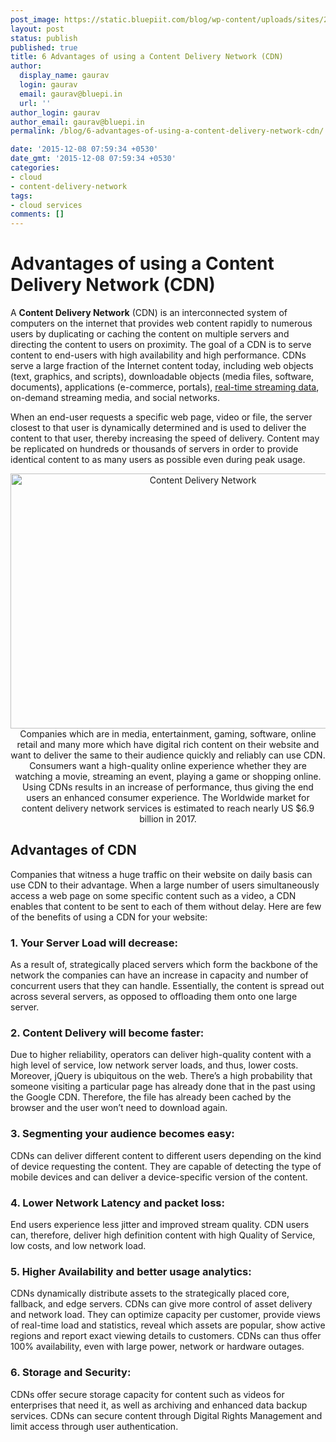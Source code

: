 ```yaml
---
post_image: https://static.bluepiit.com/blog/wp-content/uploads/sites/2/2015/12/CDN_Blog.png
layout: post
status: publish
published: true
title: 6 Advantages of using a Content Delivery Network (CDN)
author:
  display_name: gaurav
  login: gaurav
  email: gaurav@bluepi.in
  url: ''
author_login: gaurav
author_email: gaurav@bluepi.in
permalink: /blog/6-advantages-of-using-a-content-delivery-network-cdn/

date: '2015-12-08 07:59:34 +0530'
date_gmt: '2015-12-08 07:59:34 +0530'
categories:
- cloud
- content-delivery-network
tags:
- cloud services
comments: []
---
```

# Advantages of using a Content Delivery Network (CDN)
A <strong>Content Delivery Network</strong> (CDN) is an interconnected system of computers on the internet that provides web content rapidly to numerous users by duplicating or caching the content on multiple servers and directing the content to users on proximity. The goal of a CDN is to serve content to end-users with high availability and high performance. CDNs serve a large fraction of the Internet content today, including web objects (text, graphics, and scripts), downloadable objects (media files, software, documents), applications (e-commerce, portals), <a href="https://www.bluepiit.com/blog/decoding-the-use-cases-of-aws-kinesis-streams/">real-time streaming data</a>, on-demand streaming media, and social networks.

When an end-user requests a specific web page, video or file, the server closest to that user is dynamically determined and is used to deliver the content to that user, thereby increasing the speed of delivery. Content may be replicated on hundreds or thousands of servers in order to provide identical content to as many users as possible even during peak usage.

<p style="text-align: center;"><img class="aligncenter size-full wp-image-1113" src="https://static.bluepiit.com/blog/wp-content/uploads/sites/2/2015/12/CDN_Blog.png" alt="Content Delivery Network" width="600" height="408" />
Companies which are in media, entertainment, gaming, software, online retail and many more which have digital rich content on their website and want to deliver the same to their audience quickly and reliably can use CDN. Consumers want a high-quality online experience whether they are watching a movie, streaming an event, playing a game or shopping online. Using CDNs results in an increase of performance, thus giving the end users an enhanced consumer experience. The Worldwide market for content delivery network services is estimated to reach nearly US $6.9 billion in 2017.

## Advantages of CDN
Companies that witness a huge traffic on their website on daily basis can use CDN to their advantage. When a large number of users simultaneously access a web page on some specific content such as a video, a CDN enables that content to be sent to each of them without delay. Here are few of the benefits of using a CDN for your website:

### 1. Your Server Load will decrease:
As a result of, strategically placed servers which form the backbone of the network the companies can have an increase in capacity and number of concurrent users that they can handle. Essentially, the content is spread out across several servers, as opposed to offloading them onto one large server.

### 2. Content Delivery will become faster:
Due to higher reliability, operators can deliver high-quality content with a high level of service, low network server loads, and thus, lower costs. Moreover, jQuery is ubiquitous on the web. There&rsquo;s a high probability that someone visiting a particular page has already done that in the past using the Google CDN. Therefore, the file has already been cached by the browser and the user won&rsquo;t need to download again.

### 3. Segmenting your audience becomes easy:
CDNs can deliver different content to different users depending on the kind of device requesting the content. They are capable of detecting the type of mobile devices and can deliver a device-specific version of the content.

### 4. Lower Network Latency and packet loss:
End users experience less jitter and improved stream quality. CDN users can, therefore, deliver high definition content with high Quality of Service, low costs, and low network load.

### 5. Higher Availability and better usage analytics:
CDNs dynamically distribute assets to the strategically placed core, fallback, and edge servers. CDNs can give more control of asset delivery and network load. They can optimize capacity per customer, provide views of real-time load and statistics, reveal which assets are popular, show active regions and report exact viewing details to customers. CDNs can thus offer 100% availability, even with large power, network or hardware outages.

### 6. Storage and Security:
CDNs offer secure storage capacity for content such as videos for enterprises that need it, as well as archiving and enhanced data backup services. CDNs can secure content through Digital Rights Management and limit access through user authentication.
